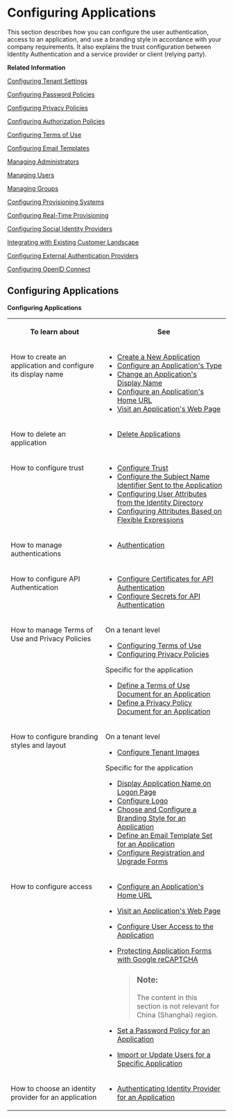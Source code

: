 <!-- loio61ad3b0796ca4f5bae706632a29b1418 -->

# Configuring Applications

This section describes how you can configure the user authentication, access to an application, and use a branding style in accordance with your company requirements. It also explains the trust configuration between Identity Authentication and a service provider or client \(relying party\).

**Related Information**  


[Configuring Tenant Settings](configuring-tenant-settings-d4d6fdc.md "Initially, the tenants are configured to use default settings. This section describes how you as a tenant administrator can make custom tenant configurations.")

[Configuring Password Policies](configuring-password-policies-12b3395.md "Passwords for the authentication of users are subject to certain rules. These rules are defined in the password policy. Identity Authentication provides you with two predefined password policies, in addition to which you can create and configure up to three custom password policies.")

[Configuring Privacy Policies](configuring-privacy-policies-ed48466.md "You can configure a custom privacy policy document by creating a new document, adding and editing its language versions, and defining the document for an application.")

[Configuring Authorization Policies](configuring-authorization-policies-982ac5f.md "Authorization management enables SAP Cloud Identity Services administrators to use authorization policies, customize them, and assign them to users.")

[Configuring Terms of Use](configuring-terms-of-use-61d3a86.md "You can configure a custom terms of use document by creating a new document, adding and editing its language versions, and defining the document for an application.")

[Configuring Email Templates](configuring-email-templates-b2afbcd.md "Tenant administrators can use the default or a custom email template set for the application processes.")

[Managing Administrators](managing-administrators-786eea2.md "This section describes how, as a tenant administrator, you can list all administrators in the administration console for SAP Cloud Identity Services, add new administrators, and edit the administrator authorizations. You can also remove administrators.")

[Managing Users](managing-users-228428f.md "Tenant administrators can manage user accounts via the administration console for SAP Cloud Identity Services, and via APIs.")

[Managing Groups](managing-groups-ddd067c.md "Tenant administrators can create groups, and assign and unassign these groups to users via the administration console for SAP Cloud Identity Services.")

[Configuring Provisioning Systems](configuring-provisioning-systems-f149f76.md "Configure provisioning systems for synchronizing users and groups between business applications.")

[Configuring Real-Time Provisioning](configuring-real-time-provisioning-617dd4b.md "As a tenant administrator, you can configure real-time provisioning to immediately provision entities from source to target systems.")

[Configuring Social Identity Providers](configuring-social-identity-providers-17d400d.md "By configuring a social provider, users can log on to applications with their social media credentials by linking their accounts in Identity Authentication to the social media account.")

[Integrating with Existing Customer Landscape](integrating-with-existing-customer-landscape-cf29ea1.md "Identity Authentication can be integrated with already existing customer landscape and supports different types of delegated authentication.")

[Configuring External Authentication Providers](configuring-external-authentication-providers-4f02f94.md "Configure authentication providers in the administration console for SAP Cloud Identity Services to manage users from external providers.")

[Configuring OpenID Connect](configuring-openid-connect-a789c9c.md "You can use Identity Authentication for authentication in OpenID Connect protected applications.")

<a name="reference_mwk_3qf_cy"/>

<!-- reference\_mwk\_3qf\_cy -->

## Configuring Applications

**Configuring Applications**


<table>
<tr>
<th valign="top">

To learn about

</th>
<th valign="top">

See

</th>
</tr>
<tr>
<td valign="top">

How to create an application and configure its display name

</td>
<td valign="top">

-   [Create a New Application](create-a-new-application-0d4b255.md)
-   [Configure an Application's Type](configure-an-application-s-type-6fee9c3.md)
-   [Change an Application's Display Name](change-an-application-s-display-name-83d65d0.md)
-   [Configure an Application's Home URL](configure-an-application-s-home-url-be6d6f2.md)
-   [Visit an Application's Web Page](visit-an-application-s-web-page-2b67225.md)




</td>
</tr>
<tr>
<td valign="top">

How to delete an application

</td>
<td valign="top">

-   [Delete Applications](delete-applications-25b632b.md)



</td>
</tr>
<tr>
<td valign="top">

How to configure trust

</td>
<td valign="top">

-   [Configure Trust](configure-trust-f96e4c5.md)
-   [Configure the Subject Name Identifier Sent to the Application](configure-the-subject-name-identifier-sent-to-the-application-1d020e3.md)
-   [Configuring User Attributes from the Identity Directory](configuring-user-attributes-from-the-identity-directory-d361407.md)
-   [Configuring Attributes Based on Flexible Expressions](configuring-attributes-based-on-flexible-expressions-a2f1e46.md)



</td>
</tr>
<tr>
<td valign="top">

How to manage authentications

</td>
<td valign="top">

-   [Authentication](authentication-d3db5fe.md)



</td>
</tr>
<tr>
<td valign="top">

How to configure API Authentication

</td>
<td valign="top">

-   [Configure Certificates for API Authentication](configure-certificates-for-api-authentication-c408083.md)
-   [Configure Secrets for API Authentication](configure-secrets-for-api-authentication-5c3c35e.md)



</td>
</tr>
<tr>
<td valign="top">

How to manage Terms of Use and Privacy Policies

</td>
<td valign="top">

On a tenant level

-   [Configuring Terms of Use](configuring-terms-of-use-61d3a86.md)
-   [Configuring Privacy Policies](configuring-privacy-policies-ed48466.md)

Specific for the application

-   [Define a Terms of Use Document for an Application](define-a-terms-of-use-document-for-an-application-8a28c70.md)
-   [Define a Privacy Policy Document for an Application](define-a-privacy-policy-document-for-an-application-9611118.md)



</td>
</tr>
<tr>
<td valign="top">

How to configure branding styles and layout

</td>
<td valign="top">

On a tenant level

-   [Configure Tenant Images](configure-tenant-images-8742046.md)

Specific for the application

-   [Display Application Name on Logon Page](display-application-name-on-logon-page-c02798e.md)
-   [Configure Logo](configure-logo-778f748.md)
-   [Choose and Configure a Branding Style for an Application](choose-and-configure-a-branding-style-for-an-application-32f8d33.md)
-   [Define an Email Template Set for an Application](define-an-email-template-set-for-an-application-bb2c79b.md)
-   [Configure Registration and Upgrade Forms](configure-registration-and-upgrade-forms-93a9e18.md)



</td>
</tr>
<tr>
<td valign="top">

How to configure access

</td>
<td valign="top">

-   [Configure an Application's Home URL](configure-an-application-s-home-url-be6d6f2.md)
-   [Visit an Application's Web Page](visit-an-application-s-web-page-2b67225.md)
-   [Configure User Access to the Application](configure-user-access-to-the-application-8b147c4.md)
-   [Protecting Application Forms with Google reCAPTCHA](protecting-application-forms-with-google-recaptcha-b84ce17.md)

    > ### Note:  
    > The content in this section is not relevant for China \(Shanghai\) region.

-   [Set a Password Policy for an Application](set-a-password-policy-for-an-application-04a6e45.md)

-   [Import or Update Users for a Specific Application](import-or-update-users-for-a-specific-application-33838e0.md)



</td>
</tr>
<tr>
<td valign="top">

How to choose an identity provider for an application

</td>
<td valign="top">

-   [Authenticating Identity Provider for an Application](authenticating-identity-provider-for-an-application-b3aae12.md)



</td>
</tr>
</table>

